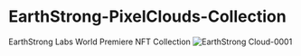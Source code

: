 # EarthStrong-PixelClouds-Collection
EarthStrong Labs World Premiere NFT Collection
![EarthStrong Cloud-0001](https://user-images.githubusercontent.com/49138689/130328529-3b4f018e-ee5f-40d0-9354-0bf8c28e59c7.png)

